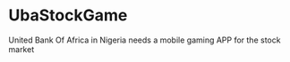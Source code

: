 UbaStockGame
============

United Bank Of Africa in Nigeria needs a mobile gaming APP for the stock market
